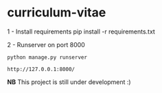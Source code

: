 # curriculum-vitae

1 - Install requirements
  pip install -r requirements.txt
 
2 - Runserver on port 8000
````
python manage.py runserver

http://127.0.0.1:8000/
````
**NB** This project is still under development :)